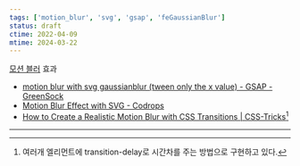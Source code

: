 ```yaml
---
tags: ['motion_blur', 'svg', 'gsap', 'feGaussianBlur']
status: draft
ctime: 2022-04-09
mtime: 2024-03-22
---
```


[모션 블러](https://ko.wikipedia.org/wiki/%EB%AA%A8%EC%85%98_%EB%B8%94%EB%9F%AC) 효과

  - [motion blur with svg gaussianblur (tween only the x value) - GSAP - GreenSock](https://greensock.com/forums/topic/20180-motion-blur-with-svg-gaussianblur-tween-only-the-x-value/)
  - [Motion Blur Effect with SVG - Codrops](https://tympanus.net/codrops/2015/04/08/motion-blur-effect-svg/)
  - [How to Create a Realistic Motion Blur with CSS Transitions | CSS-Tricks](https://css-tricks.com/how-to-create-a-realistic-motion-blur-with-css-transitions/)[^155-1]

---

[^155-1]: 여러개 엘리먼트에 transition-delay로 시간차를 주는 방법으로 구현하고 있다.